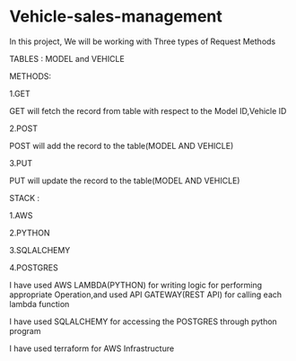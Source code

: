 # Vehicle-sales-management
In this project, We  will be working with Three types of Request Methods

TABLES : MODEL and VEHICLE

METHODS:

1.GET

  GET will fetch the record from table with respect to the Model ID,Vehicle ID
  
2.POST

  POST will add the record to the table(MODEL AND VEHICLE) 
  
3.PUT

  PUT will update the record to the table(MODEL AND VEHICLE)

STACK :

1.AWS 

2.PYTHON

3.SQLALCHEMY

4.POSTGRES

I have used AWS LAMBDA(PYTHON) for writing logic for performing appropriate Operation,and used API GATEWAY(REST API) for calling each lambda function 

I have used SQLALCHEMY for accessing the POSTGRES through python program

I have used terraform for AWS Infrastructure





